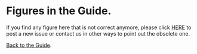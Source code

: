 # Figures in the Guide.

If you find any figure here that is not correct anymore, please click [HERE](https://github.com/kouyx/ipac-postdoc-guide/issues/new) to post a new issue or contact us in other ways to point out the obsolete one.

[Back to the Guide](../README.md).
